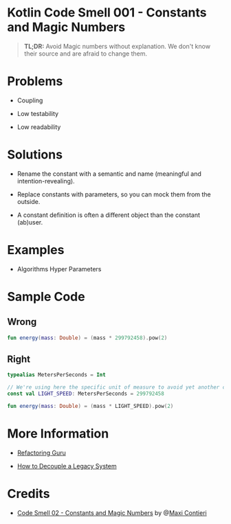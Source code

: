 # Kotlin Code Smell 001 - Constants and Magic Numbers

> **TL;DR:** Avoid Magic numbers without explanation. We don't know their source and are afraid to change them.

# Problems

*   Coupling
    
*   Low testability
    
*   Low readability
    

# Solutions

*   Rename the constant with a semantic and name (meaningful and intention-revealing).
    
*   Replace constants with parameters, so you can mock them from the outside.
    
*   A constant definition is often a different object than the constant (ab)user.
    

# Examples

*   Algorithms Hyper Parameters
    

# Sample Code

## Wrong

```kotlin
fun energy(mass: Double) = (mass * 299792458).pow(2)
```

## Right

```kotlin
typealias MetersPerSeconds = Int

// We're using here the specific unit of measure to avoid yet another code smell
const val LIGHT_SPEED: MetersPerSeconds = 299792458

fun energy(mass: Double) = (mass * LIGHT_SPEED).pow(2)
```

# More Information

*   [Refactoring Guru](https://refactoring.guru/es/replace-magic-number-with-symbolic-constant)
    
*   [How to Decouple a Legacy System](https://maximilianocontieri.com/how-to-decouple-a-legacy-system)
    

# Credits

*   [Code Smell 02 - Constants and Magic Numbers](https://maximilianocontieri.com/code-smell-02-constants-and-magic-numbers) by @[Maxi Contieri](@mcsee)